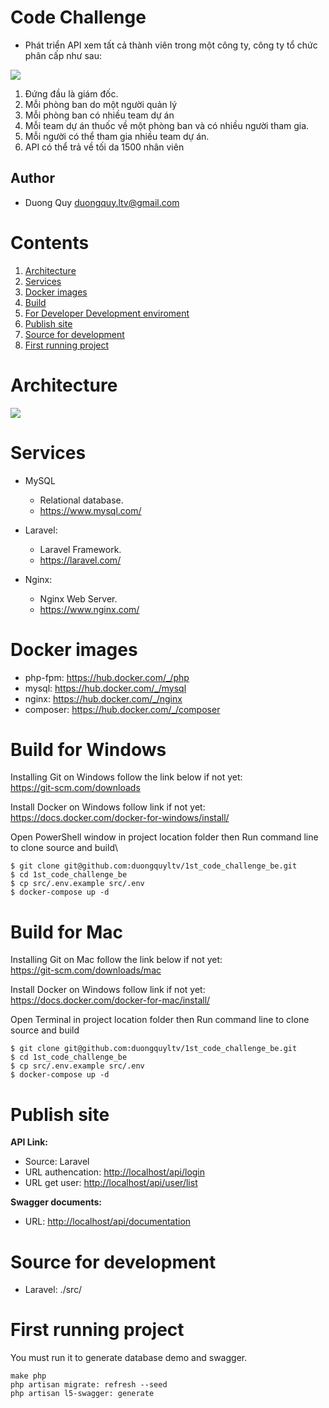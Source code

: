 # Code Challenge
* Phát triển API xem tất cả thành viên trong một công ty, công ty tổ chức phân cấp như sau:

<img src="https://drive.google.com/file/d/10z89zTnvEFWdXsqfCGPkXQEb71aJTxw1/view"/>

1. Đứng đầu là giám đốc.
2. Mỗi phòng ban do một người quản lý
3. Mỗi phòng ban có nhiều team dự án
4. Mỗi team dự án thuốc về một phòng ban và có nhiều người tham gia.
5. Mỗi người có thể tham gia nhiều team dự án.
6. API có thể trả về tối da 1500 nhân viên

## Author

  * Duong Quy <duongquy.ltv@gmail.com>

# Contents
  1. [Architecture](#Architecture)
  2. [Services](#Services)
  3. [Docker images](#Docker-images)
  4. [Build](#Build)
  5. [For Developer Development enviroment](#For-Developer-Development-enviroment)
  6. [Publish site](#Publish-site)
  7. [Source for development](#Source-for-development)
  8. [First running project](#First-running-project)

# Architecture

<img src="https://drive.google.com/file/d/1zgbh4NEsu9jRyXxkx2GfCV-aLYC46AG2/view"/>


# Services
  * MySQL
    * Relational database.
    * <https://www.mysql.com/>

  * Laravel:
    * Laravel Framework.
    * <https://laravel.com/>

  * Nginx:
    * Nginx Web Server.
    * <https://www.nginx.com/>

# Docker images
  * php-fpm: <https://hub.docker.com/_/php>
  * mysql: <https://hub.docker.com/_/mysql>
  * nginx: <https://hub.docker.com/_/nginx>
  * composer: <https://hub.docker.com/_/composer>

# Build for Windows

Installing Git on Windows follow the link below if not yet:\
<https://git-scm.com/downloads>

Install Docker on Windows follow link if not yet:\
<https://docs.docker.com/docker-for-windows/install/>

Open PowerShell window in project location folder then Run command line to clone source and build\
```
$ git clone git@github.com:duongquyltv/1st_code_challenge_be.git
$ cd 1st_code_challenge_be
$ cp src/.env.example src/.env
$ docker-compose up -d
```
# Build for Mac

Installing Git on Mac follow the link below if not yet:\
<https://git-scm.com/downloads/mac>

Install Docker on Windows follow link if not yet:\
<https://docs.docker.com/docker-for-mac/install/>

Open Terminal in project location folder then Run command line to clone source and build
```
$ git clone git@github.com:duongquyltv/1st_code_challenge_be.git
$ cd 1st_code_challenge_be
$ cp src/.env.example src/.env
$ docker-compose up -d
```

# Publish site

<b>API Link:</b>
  * Source: Laravel
  * URL authencation: <http://localhost/api/login>
  * URL get user: <http://localhost/api/user/list>

<b>Swagger documents:</b>
  * URL: <http://localhost/api/documentation>

# Source for development
  * Laravel: ./src/

# First running project

You must run it to generate database demo and swagger.
```
make php
php artisan migrate: refresh --seed
php artisan l5-swagger: generate
```
